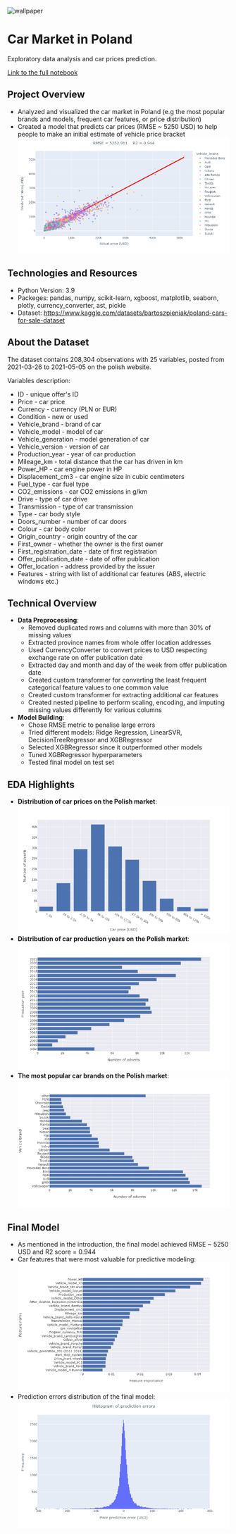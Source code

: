 ![wallpaper](https://user-images.githubusercontent.com/67295703/162627938-4eb70598-3de7-4854-8d17-11dd16fe27bb.jpg)
# Car Market in Poland
Exploratory data analysis and car prices prediction. 

[Link to the full notebook](https://nbviewer.org/github/CyperStone/car-market-poland/blob/main/car_market_in_poland.ipynb)

## Project Overview
* Analyzed and visualized the car market in Poland (e.g the most popular brands and models, frequent car features, or price distribution)
* Created a model that predicts car prices (RMSE ~ 5250 USD) to help people to make an initial estimate of vehicle price bracket
![alt text](https://github.com/CyperStone/car-market-poland/blob/main/visualization/predicted_vs_actual.png)

## Technologies and Resources
* Python Version: 3.9
* Packeges: pandas, numpy, scikit-learn, xgboost, matplotlib, seaborn, plotly, currency_converter, ast, pickle
* Dataset: https://www.kaggle.com/datasets/bartoszpieniak/poland-cars-for-sale-dataset

## About the Dataset
The dataset contains 208,304 observations with 25 variables, posted from 2021-03-26 to 2021-05-05 on the polish website.

Variables description:
* ID - unique offer's ID
* Price - car price
* Currency - currency (PLN or EUR)
* Condition - new or used
* Vehicle_brand - brand of car
* Vehicle_model - model of car
* Vehicle_generation - model generation of car
* Vehicle_version - version of car
* Production_year - year of car production
* Mileage_km - total distance that the car has driven in km
* Power_HP - car engine power in HP
* Displacement_cm3 - car engine size in cubic centimeters
* Fuel_type - car fuel type
* CO2_emissions - car CO2 emissions in g/km
* Drive - type of car drive
* Transmission - type of car transmission
* Type - car body style
* Doors_number - number of car doors
* Colour - car body color
* Origin_country - origin country of the car
* First_owner - whether the owner is the first owner
* First_registration_date - date of first registration
* Offer_publication_date - date of offer publication
* Offer_location - address provided by the issuer
* Features - string with list of additional car features (ABS, electric windows etc.)

## Technical Overview
* **Data Preprocessing**:
  * Removed duplicated rows and columns with more than 30% of missing values
  * Extracted province names from whole offer location addresses
  * Used CurrencyConverter to convert prices to USD respecting exchange rate on offer publication date
  * Extracted day and month and day of the week from offer publication date
  * Created custom transformer for converting the least frequent categorical feature values to one common value
  * Created custom transformer for extracting additional car features
  * Created nested pipeline to perform scaling, encoding, and imputing missing values differently for various columns
* **Model Building**:
  * Chose RMSE metric to penalise large errors
  * Tried different models: Ridge Regression, LinearSVR, DecisionTreeRegressor and XGBRegressor
  * Selected XGBRegressor since it outperformed other models
  * Tuned XGBRegressor hyperparameters
  * Tested final model on test set

## EDA Highlights
* **Distribution of car prices on the Polish market**:
![alt text](https://github.com/CyperStone/car-market-poland/blob/main/visualization/prices.png)
* **Distribution of car production years on the Polish market**:
![alt text](https://github.com/CyperStone/car-market-poland/blob/main/visualization/production_years.png)
* **The most popular car brands on the Polish market**:
![alt text](https://github.com/CyperStone/car-market-poland/blob/main/visualization/brands.png)

## Final Model
* As mentioned in the introduction, the final model achieved RMSE ~ 5250 USD and R2 score = 0.944
* Car features that were most valuable for predictive modeling:
![alt text](https://github.com/CyperStone/car-market-poland/blob/main/visualization/feature_importances.png)
* Prediction errors distribution of the final model:
![alt text](https://github.com/CyperStone/car-market-poland/blob/main/visualization/errors_histogram.png)
